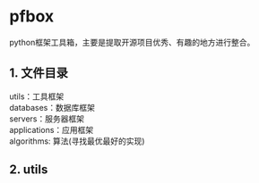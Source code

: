 # pfbox
python框架工具箱，主要是提取开源项目优秀、有趣的地方进行整合。   
## 1. 文件目录  
utils：工具框架  
databases：数据库框架  
servers：服务器框架  
applications：应用框架  
algorithms: 算法(寻找最优最好的实现)
## 2. utils  

